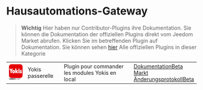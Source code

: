 
# Hausautomations-Gateway


>**Wichtig**
>Hier haben nur Contributor-Plugins ihre Dokumentation. Sie können die Dokumentation der offiziellen Plugins direkt vom Jeedom Market abrufen. Klicken Sie im betreffenden Plugin auf Dokumentation.
>Sie können sehen [hier](https://market.jeedom.com/index.php?v=d&p=market&type=plugin&categorie=home+automation+protocol) Alle offiziellen Plugins in dieser Kategorie


| | | | |
|--- | --- | --- | ---|
|<img src="Yokis/Yokis_icon.png" class="pluginLogo" width="100" />|Yokis passerelle|Plugin pour commander les modules Yokis en local|[Dokumentation](https://nwailly.github.io/Yokis_DOCS/docs/de_DE/Index)[Beta](https://nwailly.github.io/Yokis_DOCS/docs/de_DE/Indexbeta)<br/>[Markt](https://market.jeedom.com/index.php?v=d&p=market_display&id=4248)<br/>[Änderungsprotokoll](https://nwailly.github.io/Yokis_DOCS/docs/de_DE/changelog)[Beta](https://nwailly.github.io/Yokis_DOCS/docs/de_DE/changelogbeta)|
